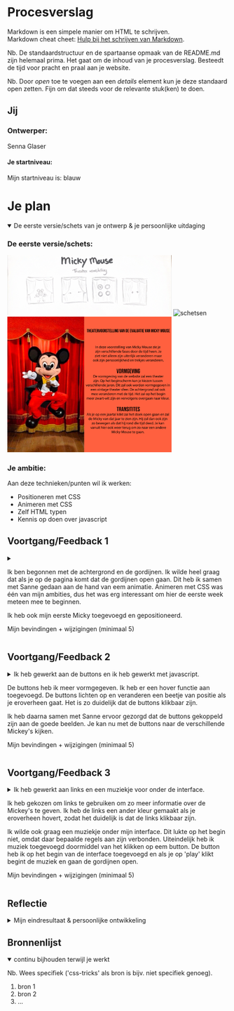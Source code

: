 # Procesverslag
Markdown is een simpele manier om HTML te schrijven.  
Markdown cheat cheet: [Hulp bij het schrijven van Markdown](https://github.com/adam-p/markdown-here/wiki/Markdown-Cheatsheet).

Nb. De standaardstructuur en de spartaanse opmaak van de README.md zijn helemaal prima. Het gaat om de inhoud van je procesverslag. Besteedt de tijd voor pracht en praal aan je website.

Nb. Door *open* toe te voegen aan een *details* element kun je deze standaard open zetten. Fijn om dat steeds voor de relevante stuk(ken) te doen.





## Jij

### Ontwerper:
Senna Glaser

#### Je startniveau:
Mijn startniveau is: blauw





# Je plan

<details open>
  <summary>De eerste versie/schets van je ontwerp & je persoonlijke uitdaging</summary>

  ### De eerste versie/schets:
  <img src="readme-images/schetsen.png" width="375px" alt="schetsen">
  <img src="readme-images/versie1.png" width="375px" alt="schetsen">
  <img src="readme-images/idee.png" width="375px" alt="schetsen">

  ### Je ambitie: 
  Aan deze technieken/punten wil ik werken:
  - Positioneren met CSS
  - Animeren met CSS
  - Zelf HTML typen
  - Kennis op doen over javascript
 
</details>




## Voortgang/Feedback 1

<details>
  <summary>
  
  Ik ben begonnen met de achtergrond en de gordijnen. Ik wilde heel graag dat als je op de pagina komt dat de gordijnen open gaan. Dit heb ik samen met Sanne gedaan aan de hand van eem animatie. Animeren met CSS was één van mijn ambities, dus het was erg interessant om hier de eerste week meteen mee te beginnen. 

  Ik heb ook mijn eerste Micky toegevoegd en gepositioneerd. 

  Mijn bevindingen + wijzigingen (minimaal 5)
  
  </summary>

  ### Bevinding 1:
  Het idee was dat als er een nieuwe micky kwam de gordijnen dicht en weer open zouden gaan. Uit de feedback bleek dat dit vertraging brengt in de interface en je minder soepel door interface kan. 

  #### oplossing:
  Ik heb er toen voor gekozen dat de gordijnen alleen op het begin open gaan. Als je nu op een ander jaartal klikt komt meteen de goede Mickey in beeld. Je hoeft niet meer te wachtenm tot de gordijnen open zijn. 



  ### Bevinding 2:
  Ik had zelf nog niet nagedacht over geluid, dus ik kreeg als feedback dat dit een leuke extra zou kunnen zijn. Bij Mickey Mouse kan je namelijk veel passende geluiden vinden om zo de interface nog meer een geheel te maken. 

  #### oplossing:
  Geluiden zoeken die passen bij het concept en het onderwerp.



  ### Bevinding 3:
  We hadden les gehad over animaties in de interface. Hier had ik ook nog niet overna gedacht. Dit is wel een detail die ik graag wil toevoegem in mijn interface. Dit brengt namelijk meer leven in de interface.

  #### oplossing:
  Ik heb verschillende animaties opgezocht en die ga ik toevoegen aan de Mickey's. 



  ### Bevinding 4:
  We hadden les gehad over animaties in de interface. Hier had ik ook nog niet overna gedacht. Dit is wel een detail die ik graag wil toevoegem in mijn interface. Dit brengt namelijk meer leven in de interface.

  #### oplossing:
  Ik heb verschillende animaties opgezocht en die ga ik toevoegen aan de Mickey's. 


</details>




## Voortgang/Feedback 2

<details>
  <summary>
  Ik heb gewerkt aan de buttons en ik heb gewerkt met javascript. 

  De buttons heb ik meer vormgegeven. Ik heb er een hover functie aan toegevoegd. De buttons lichten op en veranderen een beetje van positie als je eroverheen gaat. Het is zo duidelijk dat de buttons klikbaar zijn. 

  Ik heb daarna samen met Sanne ervoor gezorgd dat de buttons gekoppeld zijn aan de goede beelden. Je kan nu met de buttons naar de verschillende Mickey's kijken. 
  
  Mijn bevindingen + wijzigingen (minimaal 5)</summary>
  
  ### Bevinding 1:
  Het contrast van de tekst was nog niet goed. Ik heb de kleur van de letter daarom wat feller geel gemaakt. Zo springen de letters er meer uit en zijn ze beter zichtbaar.

  <img src="readme-images/veranderingtekst.png" width="375px" alt="tekst">

  #### oplossing:
  Beschrijving hoe je het hebt hebt opgelost of als het niet gelukt is hoe je het zou oplossen (tekst en afbeeding(en)).

  ### Bevinding 2:
  De Mickey's waren nog niet allemaal even groot. Ik kreeg de feedback dat het meer een geheel zou zijn als ze allemaal evem groot zouden zijn. Vooral de Mickey 1999 was kleiner dan de rest. Deze Mickey valt daarom ook wat minder op.

  #### oplossing:
  Ik heb alle Mickey's ongeveer even groot gemaakt zodat het allemaal een geheel is. 

  ### Bevinding 3:
  Ik had nog geen li en ol in mijn code zitten. Deze zijn handig voor items die bij elkaar horen. 

  #### oplossing:
  Ik had nog niet eerder een lijst aangemaakt. Ik heb hierbij hulp gekregen van Iriana en we hebben samen een lijst toegevoegd aan mijn code. 

  ### Bevinding 4:
  Ik had bij elke Mickey een tekstwolkje staan. Ik had ze op het begin alleen op dezelfde plek gepositioneerd. Uiteindelijk kreeg ik het idee dat het leuker was als de tekstwolkjes bij elke Mickey anders zouden staan.

  #### oplossing:
  Ik heb toen voor elke Mickey de tekstwolk anders gepositioneerd. Ze staan nu allemaal aan de kant waar die Mickey heen kijkt. Zo zit er ook weer meer verschil in de verschillende jaren en ziet het geheel er logsicher uit. 

  ### Bevinding 5:
  Op het begin wilde ik achter elke link een website waar de kijkers dan informatie konden vinden. Deze sites waren alleen moeilijk te vinden per jaartal. Ik kreeg toen de feedback dat je ook video's kon toeveogen uit dat jaar. Dit leek mij eigenlijk een veel leuker idee. Je ziet dan namelijk ook hoe de Mickey uit dat jaar loopt, beweeegt en praat. Dit geeft uiteindelijk een veel completer beeld van de Mickey uit dat jaar. 

  #### oplossing:
  Ik heb toen verschillende video's opgezocht die komen uit het jaar van de Mickey's die ik had uitgekozen. 
</details>



## Voortgang/Feedback 3

<details>
  <summary>
  Ik heb gewerkt aan links en een muziekje voor onder de interface. 

  Ik heb gekozen om links te gebruiken om zo meer informatie over de Mickey's te geven. Ik heb de links een ander kleur gemaakt als je eroverheen hovert, zodat het duidelijk is dat de links klikbaar zijn.

  Ik wilde ook graag een muziekje onder mijn interface. Dit lukte op het begin niet, omdat daar bepaalde regels aan zijn verbonden. Uiteindelijk heb ik muziek toegevoegd doormiddel van het klikken op eem button. De button heb ik op het begin van de interface toegevoegd en als je op 'play' klikt begint de muziek en gaan de gordijnen open. 
  
  Mijn bevindingen + wijzigingen (minimaal 5)
  </summary>
  
  ### Bevinding 1:
  Als je dubbel klikte op een button kwam je opeens op een heel ander beeld terecht. Terwijl je eigenlijk bij hetzelfde beeld moest blijven. Ik had de buttons nog niet goed afgesteld. 

  #### oplossing:
  Ik heb de uiteindelijk goed afgesteld, zodat als je op een button met een jaartal klikt de interface bij dat jaartal blijft. 


  ### Bevinding 2:
  Ik kreeg ook de feedback dat mijn interface nog niet responsive genoeg was. Sommige delen schaalde heel goed mee en anderen weer niet. Hierdoor kreeg je een raar beeld als je het beeldscherm kleiner maakte. 

  #### oplossing:
  Ik heb toen alle onderdelen van de interface beter afgesteld zodat ze mee schaalde met de grootte van het scherm. 

  ### Bevinding 3:
  Ook zag ik dat elke keer als ik iets veranderde in mijn CSS dat andere onderdelen soms mee veranderde. Ik kreeg daarom de feedback om vaak te blijven testen en dit ook op Github te doen. 

  #### oplossing:
  Ik heb uiteindelijk op het einde mijn code nog getest en ook laten testen door andere mensen die mijn interface nog nooit gezien hadden. Zo zie je meteen of de interface ook duidelijk is. 

  ### Bevinding 4:
  Ik had uiteindelijk toch nog een paar problemen met mijn interface op Github. Een voorbeeld hiervan was dat mijn lettertype niet mee veranderde. Het lettertype was speciaal uitgezocht voor deze interface waardoor het jammer zou zijn als deze niet mee zou veranderen in de uiteindelijke interface. 

  #### oplossing:
  Uiteindelijk ben ik toen nog een paar keer mijn code door gaan lezen en heb ik ook andere mensen ernaar laten kijken. Het bleek dat ik ergens een hoofdletter niet had staan. Dit is een heel makkelijk op te lossen probleem, die je soms toch niet kan vinden. 

  ### Bevinding 5:
  Ik had uiteindelijk toch nog een paar problemen met mijn interface op Github. Een voorbeeld hiervan was dat mijn lettertype niet mee veranderde. Het lettertype was speciaal uitgezocht voor deze interface waardoor het jammer zou zijn als deze niet mee zou veranderen in de uiteindelijke interface. 

  #### oplossing:
  Uiteindelijk ben ik toen nog een paar keer mijn code door gaan lezen en heb ik ook andere mensen ernaar laten kijken. Het bleek dat ik ergens een hoofdletter niet had staan. Dit is een heel makkelijk op te lossen probleem, die je soms toch niet kan vinden. 

</details>




## Reflectie

<details>
  <summary>Mijn eindresultaat & persoonlijke ontwikkeling</summary>

  ### Je uitkomst - karakteristiek screenshot(s):
  <img src="readme-images/dummy-plaatje.jpg" width="375px" alt="final ontwerp">


  ### Dit ging goed/Heb ik geleerd: 
  Korte omschrijving met plaatje(s)

  <img src="readme-images/dummy-plaatje.jpg" width="375px" alt="top">


  ### Dit was lastig/Is niet gelukt:
  Korte omschrijving met plaatje(s)

  <img src="readme-images/dummy-plaatje.jpg" width="375px" alt="bummer">
</details>





## Bronnenlijst

<details open>
<summary>continu bijhouden terwijl je werkt</summary>

Nb. Wees specifiek ('css-tricks' als bron is bijv. niet specifiek genoeg).

1. bron 1
2. bron 2
3. ...

</details>
